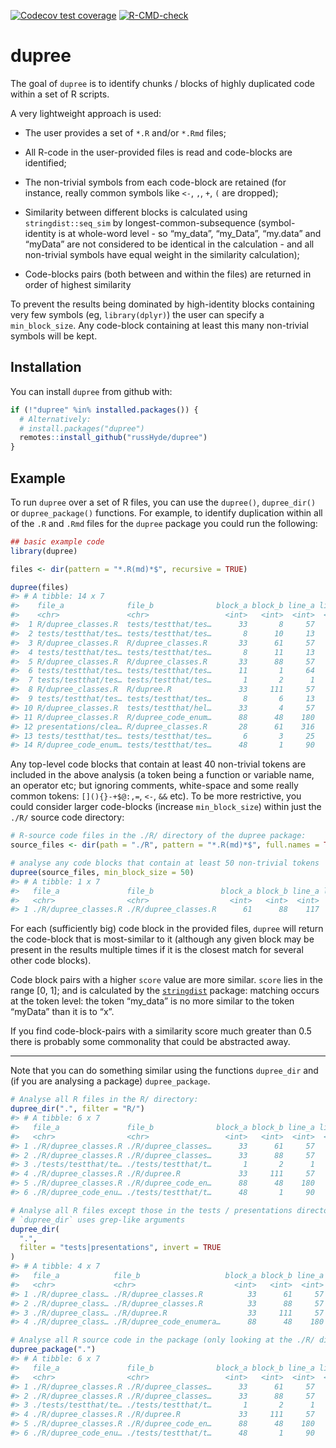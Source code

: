 
<!-- README.md is generated from README.Rmd. Please edit the latter -->
<!-- badges: start -->

[![Codecov test
coverage](https://codecov.io/gh/russHyde/dupree/branch/master/graph/badge.svg)](https://codecov.io/gh/russHyde/dupree?branch=master)
[![R-CMD-check](https://github.com/russHyde/dupree/workflows/R-CMD-check/badge.svg)](https://github.com/russHyde/dupree/actions)
<!-- badges: end -->

# dupree

The goal of `dupree` is to identify chunks / blocks of highly duplicated
code within a set of R scripts.

A very lightweight approach is used:

-   The user provides a set of `*.R` and/or `*.Rmd` files;

-   All R-code in the user-provided files is read and code-blocks are
    identified;

-   The non-trivial symbols from each code-block are retained (for
    instance, really common symbols like `<-`, `,`, `+`, `(` are
    dropped);

-   Similarity between different blocks is calculated using
    `stringdist::seq_sim` by longest-common-subsequence (symbol-identity
    is at whole-word level - so “my\_data”, “my\_Data”, “my.data” and
    “myData” are not considered to be identical in the calculation - and
    all non-trivial symbols have equal weight in the similarity
    calculation);

-   Code-blocks pairs (both between and within the files) are returned
    in order of highest similarity

To prevent the results being dominated by high-identity blocks
containing very few symbols (eg, `library(dplyr)`) the user can specify
a `min_block_size`. Any code-block containing at least this many
non-trivial symbols will be kept.

## Installation

You can install `dupree` from github with:

``` r
if (!"dupree" %in% installed.packages()) {
  # Alternatively:
  # install.packages("dupree")
  remotes::install_github("russHyde/dupree")
}
```

## Example

To run `dupree` over a set of R files, you can use the `dupree()`,
`dupree_dir()` or `dupree_package()` functions. For example, to identify
duplication within all of the `.R` and `.Rmd` files for the `dupree`
package you could run the following:

``` r
## basic example code
library(dupree)

files <- dir(pattern = "*.R(md)*$", recursive = TRUE)

dupree(files)
#> # A tibble: 14 x 7
#>    file_a              file_b              block_a block_b line_a line_b   score
#>    <chr>               <chr>                 <int>   <int>  <int>  <int>   <dbl>
#>  1 R/dupree_classes.R  tests/testthat/tes…      33       8     57     13 0.296  
#>  2 tests/testthat/tes… tests/testthat/tes…       8      10     13    118 0.248  
#>  3 R/dupree_classes.R  R/dupree_classes.R       33      61     57    117 0.218  
#>  4 tests/testthat/tes… tests/testthat/tes…       8      11     13     64 0.216  
#>  5 R/dupree_classes.R  R/dupree_classes.R       33      88     57    180 0.215  
#>  6 tests/testthat/tes… tests/testthat/tes…      11       1     64      1 0.185  
#>  7 tests/testthat/tes… tests/testthat/tes…       1       2      1    132 0.172  
#>  8 R/dupree_classes.R  R/dupree.R               33     111     57    124 0.146  
#>  9 tests/testthat/tes… tests/testthat/tes…       8       6     13     25 0.120  
#> 10 R/dupree_classes.R  tests/testthat/hel…      33       4     57      4 0.114  
#> 11 R/dupree_classes.R  R/dupree_code_enum…      88      48    180     90 0.111  
#> 12 presentations/clea… R/dupree_classes.R       28      61    316    117 0.105  
#> 13 tests/testthat/tes… tests/testthat/tes…       6       3     25     11 0.0972 
#> 14 R/dupree_code_enum… tests/testthat/tes…      48       1     90      1 0.00298
```

Any top-level code blocks that contain at least 40 non-trivial tokens
are included in the above analysis (a token being a function or variable
name, an operator etc; but ignoring comments, white-space and some
really common tokens: `[](){}-+$@:,=`, `<-`, `&&` etc). To be more
restrictive, you could consider larger code-blocks (increase
`min_block_size`) within just the `./R/` source code directory:

``` r
# R-source code files in the ./R/ directory of the dupree package:
source_files <- dir(path = "./R", pattern = "*.R(md)*$", full.names = TRUE)

# analyse any code blocks that contain at least 50 non-trivial tokens
dupree(source_files, min_block_size = 50)
#> # A tibble: 1 x 7
#>   file_a               file_b               block_a block_b line_a line_b score
#>   <chr>                <chr>                  <int>   <int>  <int>  <int> <dbl>
#> 1 ./R/dupree_classes.R ./R/dupree_classes.R      61      88    117    180 0.104
```

For each (sufficiently big) code block in the provided files, `dupree`
will return the code-block that is most-similar to it (although any
given block may be present in the results multiple times if it is the
closest match for several other code blocks).

Code block pairs with a higher `score` value are more similar. `score`
lies in the range \[0, 1\]; and is calculated by the
[`stringdist`](https://github.com/markvanderloo/stringdist) package:
matching occurs at the token level: the token “my\_data” is no more
similar to the token “myData” than it is to “x”.

If you find code-block-pairs with a similarity score much greater than
0.5 there is probably some commonality that could be abstracted away.

------------------------------------------------------------------------

Note that you can do something similar using the functions `dupree_dir`
and (if you are analysing a package) `dupree_package`.

``` r
# Analyse all R files in the R/ directory:
dupree_dir(".", filter = "R/")
#> # A tibble: 6 x 7
#>   file_a               file_b              block_a block_b line_a line_b   score
#>   <chr>                <chr>                 <int>   <int>  <int>  <int>   <dbl>
#> 1 ./R/dupree_classes.R ./R/dupree_classes…      33      61     57    117 0.218  
#> 2 ./R/dupree_classes.R ./R/dupree_classes…      33      88     57    180 0.215  
#> 3 ./tests/testthat/te… ./tests/testthat/t…       1       2      1    132 0.172  
#> 4 ./R/dupree_classes.R ./R/dupree.R             33     111     57    124 0.146  
#> 5 ./R/dupree_classes.R ./R/dupree_code_en…      88      48    180     90 0.111  
#> 6 ./R/dupree_code_enu… ./tests/testthat/t…      48       1     90      1 0.00298
```

``` r
# Analyse all R files except those in the tests / presentations directories:
# `dupree_dir` uses grep-like arguments
dupree_dir(
  ".",
  filter = "tests|presentations", invert = TRUE
)
#> # A tibble: 4 x 7
#>   file_a            file_b                   block_a block_b line_a line_b score
#>   <chr>             <chr>                      <int>   <int>  <int>  <int> <dbl>
#> 1 ./R/dupree_class… ./R/dupree_classes.R          33      61     57    117 0.218
#> 2 ./R/dupree_class… ./R/dupree_classes.R          33      88     57    180 0.215
#> 3 ./R/dupree_class… ./R/dupree.R                  33     111     57    124 0.146
#> 4 ./R/dupree_class… ./R/dupree_code_enumera…      88      48    180     90 0.111
```

``` r
# Analyse all R source code in the package (only looking at the ./R/ directory)
dupree_package(".")
#> # A tibble: 6 x 7
#>   file_a               file_b              block_a block_b line_a line_b   score
#>   <chr>                <chr>                 <int>   <int>  <int>  <int>   <dbl>
#> 1 ./R/dupree_classes.R ./R/dupree_classes…      33      61     57    117 0.218  
#> 2 ./R/dupree_classes.R ./R/dupree_classes…      33      88     57    180 0.215  
#> 3 ./tests/testthat/te… ./tests/testthat/t…       1       2      1    132 0.172  
#> 4 ./R/dupree_classes.R ./R/dupree.R             33     111     57    124 0.146  
#> 5 ./R/dupree_classes.R ./R/dupree_code_en…      88      48    180     90 0.111  
#> 6 ./R/dupree_code_enu… ./tests/testthat/t…      48       1     90      1 0.00298
```

